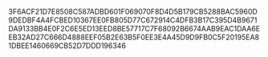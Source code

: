3F6ACF21D7E8508C587ADBD601F069070F8D4D5B179CB5288BAC5960D9DEDBF4A4FCBED10367EE0FB805D77C672914C4DFB3B17C395D4B9671DA9133BB4E0F2C6E5ED13EED8BE57717C7F68092B6674AAB9EAC1DAA6EEB32AD27C666D4888EEF05B2E63B5F0EE3E4A45D9D9FB0C5F20195EA81DBEE1460669CB52D7DDD196346